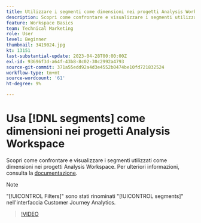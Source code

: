 ```yaml
---
title: Utilizzare i segmenti come dimensioni nei progetti Analysis Workspace
description: Scopri come confrontare e visualizzare i segmenti utilizzati come dimensioni nei progetti Analysis Workspace.
feature: Workspace Basics
team: Technical Marketing
role: User
level: Beginner
thumbnail: 3419024.jpg
kt: 13151
last-substantial-update: 2023-04-28T00:00:00Z
exl-id: 93696f3d-a64f-43b8-8c02-30c2992a4793
source-git-commit: 371a55edd92a4d3e4552b0474be10fd721832524
workflow-type: tm+mt
source-wordcount: '61'
ht-degree: 9%

---
```


# Usa [!DNL segments] come dimensioni nei progetti Analysis Workspace

Scopri come confrontare e visualizzare i segmenti utilizzati come dimensioni nei progetti Analysis Workspace. Per ulteriori informazioni, consulta la [documentazione](https://experienceleague.adobe.com/it/docs/analytics-platform/using/cja-components/cja-segments/create-filters).

>[!NOTE]
>
> &quot;[!UICONTROL Filters]&quot; sono stati rinominati &quot;[!UICONTROL segments]&quot; nell&#39;interfaccia Customer Journey Analytics.

>[!VIDEO](https://video.tv.adobe.com/v/3419024/?learn=on&quality=12)
